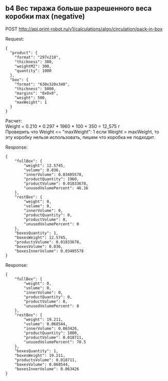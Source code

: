 
## b4 Вес тиража больше разрешенного веса коробки max (negative)

POST http://api.print-robot.ru/v1/calculations/algo/circulation/pack-in-box

Request:

````
{
  "product": {
    "format": "297x210",
    "thickness": 300,
    "weightM2": 300,
    "quantity": 1000
  },
  "box": {
    "format": "630x320x340",
    "thickness": 5000, 
    "margins": "0x0x0",
    "weight": 500,
    "maxWeight": 1
  }
}
````

Расчет:  
Weight = 0.210 * 0.297 * 1960 * 100 + 350 = 12_575 г  
Проверить что Weight <= "maxWeight": 1
если Weight > maxWeight, то эту коробку нельзя использовать, пишем что коробка не подходит.

Response:

````
{
    "fullBox": {
        "weight": 12.5745,
        "volume": 0.036,
        "innerVolume": 0.03405578,
        "productQuantity": 1960,
        "productVolume": 0.01833678,
        "unusedVolumePercent": 46.16
    },
    "restBox": {
        "weight": 0,
        "volume": 0,
        "innerVolume": 0,
        "productQuantity": 0,
        "productVolume": 0,
        "unusedVolumePercent": 0
    },
    "boxesQuantity": 1,
    "boxesWeight": 12.5745,
    "productsVolume": 0.01833678,
    "boxesVolume": 0.036,
    "boxesInnerVolume": 0.03405578
}
````

Response:
````
{
    "fullBox": {
        "weight": 0,
        "volume": 0,
        "innerVolume": 0,
        "productQuantity": 0,
        "productVolume": 0,
        "unusedVolumePercent": 0
    },
    "restBox": {
        "weight": 19.211,
        "volume": 0.068544,
        "innerVolume": 0.063426,
        "productQuantity": 1000,
        "productVolume": 0.018711,
        "unusedVolumePercent": 70.5
    },
    "boxesQuantity": 1,
    "boxesWeight": 19.211,
    "productsVolume": 0.018711,
    "boxesVolume": 0.068544,
    "boxesInnerVolume": 0.063426
}
````